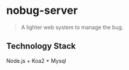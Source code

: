 # nobug-server
>A lighter web system to manage the bug.

## Technology Stack
Node.js + Koa2 + Mysql
